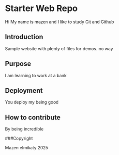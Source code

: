 # Starter Web Repo

Hi My name is mazen and I like to study Git and Github

## Introduction

Sample website with plenty of files for demos. no way

## Purpose

I am learning to work at a bank

## Deployment

You deploy my being good

## How to contribute

By being incredible

###Copyright

Mazen elmikaty 2025